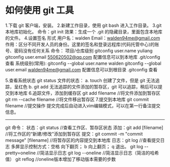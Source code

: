 # 如何使用 git 工具

1.下载 git 客户端，安装。
2.新建工作目录，使用 git bash 进入工作目录。
3.git 本地库初始化。
  命令：git init
  效果：生成一个 .git 的隐藏目录，里面包含本地库的文件。
4.设置签名
  形式
       用户名：walden
       Email：walden94me@gmail.com
  作用：区分不同开发人员的身份。这里的签名和登录远程库(代码托管中心)的账号、密码没有任何关系
  命令：
       项目/仓库级别
       		gitconfig user.name yuliang
		gitconfig user.email 550620502@qq.com
		配置信息可以到本地库 .git/config 查看
       系统级别(常用):
       		gitconfig --global user.name walden
		gitconfig --global user.email walden94me@gmail.com
		配置信息可以到根目录 .gitconfig 查看

5.查看系统状态
  git status
  文件的状态：
  	a. touch 创建了文件，但是 git 无法追踪，呈红色
	b. git add 无法追踪的文件添加的暂存区，git 可以追踪，稍后可以提交到本地库
6.追踪文件，添加到缓存区
  git add filename 		//将文件添加到暂存区
  git rm --cache filename 	//将文件移出暂存区
7.提交到本地库
  git commit filename   //提交操作
  提交完成后自动进入vim编辑模式，可以在第一行备注提交信息。


----------------------------------------------------------
git 命令：
状态：git status                                       //查看工作区、暂存区状态
添加：git add [filename]			       //将工作区的“新建/修改”添加到暂存区
提交：git commit -m "commit message" [filename]	       //将暂存区的内容提交到本地库
日志：git log					       //查看提交日志
      多屏显示控制方式：空格 向下翻页； b 向上翻页； q 退出。
      git log --pretty=oneline    	//简洁显示日志
      git log --oneline			//简洁显示日志（简洁的哈希值）
      git reflog			//oneline版本增加了移动版本需要的步数
